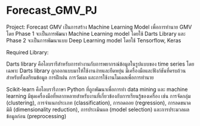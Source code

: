 # Forecast_GMV_PJ

Project: Forecast GMV
  เป็นการสร้าง Machine Learning Model เพื่อการทำนาย GMV โดย Phase 1 จะเป็นการพัฒนา Machine Learning model โดยใช้ Darts Library และ Phase 2 จะเป็นการพัฒนาแบบ Deep Learning model โดยใช้ Tensorflow, Keras

Required Library:

  Darts library คือไลบรารีสำหรับการทำงานกับการพยากรณ์ข้อมูลในรูปแบบของ time series โดยเฉพาะ Darts library ถูกออกแบบมาให้ใช้งานง่ายและยืดหยุ่น มีเครื่องมือและฟังก์ชันที่ครบถ้วนสำหรับทั้งเตรียมข้อมูล การฝึกฝน การวัดผล และการใช้งานโมเดลเพื่อการทำนาย

  Scikit-learn คือไลบรารีภาษา Python ที่ถูกพัฒนาเพื่อการทำ data mining และ machine learning มีชุดเครื่องมือที่หลากหลายสำหรับงานที่เกี่ยวข้องกับการเรียนรู้ของเครื่อง เช่น การจัดกลุ่ม (clustering), การจำแนกประเภท (classification), การถดถอย (regression), การลดขนาดมิติ (dimensionality reduction), การประเมินผล (model selection) และการประมวลผลข้อมูลก่อน (preprocessing)
